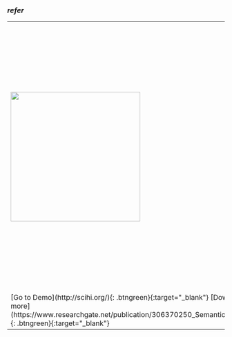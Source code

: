 ### _refer_ 
<table>
  <tr>
    <td><img align="left" style="margin-right:20px" width="300" height="300" src="ISE-FIZKarlsruhe.github.io/refer_sq.png"></td>
    <td><div style="text-align: justify"><i>refer</i> is a tool for semantic annotation and visualization of textual content on the web. As part of <i>refer</i> Named Entity Linking enables the authors to semi-automatically annotate their texts with semantic entities and automatically visualize the enriched content for the users in an exploration environment that displays the entities' relations, recommendations additional information as well as time references. <i>refer</i> was released as a wordpress plugin and is available for download.</div>
    </td>
  </tr>
  <tr>
    <td>[Go to Demo](http://scihi.org/){: .btngreen}{:target="_blank"}
[Download Plugin](https://refer.cx/){: .btngreen}{:target="_blank"}
[Read more](https://www.researchgate.net/publication/306370250_Semantic_Annotation_and_Information_Visualization_for_Blogposts_with_refer){: .btngreen}{:target="_blank"}
    </td>
  </tr> 
  </table>




